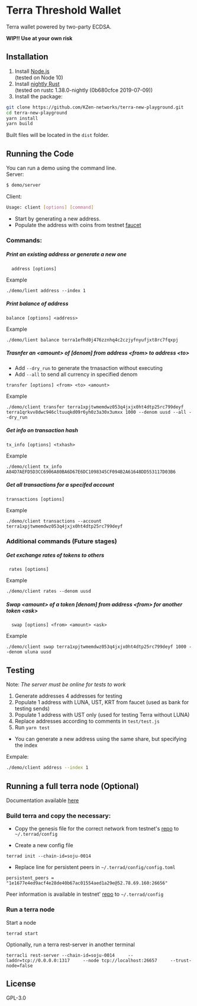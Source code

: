 # Terra Threshold Wallet

Terra wallet powered by two-party ECDSA.

**WIP!! Use at your own risk**

## Installation

1. Install [Node.js](https://nodejs.org/en/download/)<br>
   (tested on Node 10)
2. Install [nightly Rust](https://github.com/rust-lang/rustup.rs#installation)<br>
   (tested on rustc 1.38.0-nightly (0b680cfce 2019-07-09))
3. Install the package:

```sh
git clone https://github.com/KZen-networks/terra-new-playground.git
cd terra-new-playground
yarn install
yarn build
```

Built files will be located in the `dist` folder.

## Running the Code

You can run a demo using the command line.  
Server:

```sh
$ demo/server
```

Client:

```sh
Usage: client [options] [command]
```

- Start by generating a new address.
- Populate the address with coins from testnet [faucet](https://faucet.terra.money)

### Commands:

##### Print an existing address or generate a new one

```
  address [options]
```

Example

```
./demo/lient address --index 1
```

##### Print balance of address

```
balance [options] <address>
```

Example

```
./demo/lient balance terra1efhd0j476zznhq4c2czjyfnyufjxt8rc7fqxpj
```

##### Trasnfer an \<amount\> of [denom] from address \<from\> to address \<to\>

- Add `--dry_run` to generate the trnasaction without executing
- Add `--all` to send all currency in specified denom

```
transfer [options] <from> <to> <amount>
```

Example

```
./demo/client transfer terra1xpjtwmemdwz053q4jxjx0ht4dtp25rc799deyf terra1qrkvv8dwc946cltuuqkd09r6yh0z3a30x3umxx 1000 --denom uusd --all --dry_run
```

##### Get info on transaction hash

```
tx_info [options] <txhash>
```

Example

```
./demo/client tx_info A84D7AEFD5D3CC6906A80BA6D67E6DC1098345CF094B2A61648DD553117D03B6
```

##### Get all transactions for a specifed account

```
transactions [options]
```

Example

```
./demo/client transactions --account terra1xpjtwmemdwz053q4jxjx0ht4dtp25rc799deyf
```

### Additional commands (Future stages)

##### Get exchange rates of tokens to others

```
 rates [options]
```

Example

```
./demo/client rates --denom uusd
```

##### Swap \<amount\> of a token [denom] from address \<from\> for another token \<ask\>

```
  swap [options] <from> <amount> <ask>
```

Example

```
./demo/client swap terra1xpjtwmemdwz053q4jxjx0ht4dtp25rc799deyf 1000 --denom uluna uusd
```

## Testing

Note: _The server must be online for tests to work_

1. Generate addresses 4 addresses for testing
2. Populate 1 address with LUNA, UST, KRT from faucet (used as bank for testing sends)
3. Populate 1 address with UST only (used for testing Terra without LUNA)
4. Replace addresses according to comments in `test/test.js`
5. Run `yarn test`

- You can generate a new address using the same share, but specifying the index

Exmpale:

```sh
./demo/client address --index 1
```

## Running a full terra node (Optional)

Documentation available [here](https://docs.terra.money/node/installation.html)

### Build terra and copy the necessary:

- Copy the genesis file for the correct network from testnet's [repo](https://github.com/terra-project/testnet) to `~/.terrad/config`

- Create a new config file

```
terrad init --chain-id=soju-0014
```

- Replace line for persistent peers in `~/.terrad/config/config.toml`

```
persistent_peers = "1e1677e4ed9acf4e28de40b67ac01554aed1a29e@52.78.69.160:26656"
```

Peer information is available in testnet' [repo](https://github.com/terra-project/testnet) to `~/.terrad/config`

### Run a terra node

Start a node

```
terrad start
```

Optionally, run a terra rest-server in another terminal

```
terracli rest-server --chain-id=soju-0014     --laddr=tcp://0.0.0.0:1317     --node tcp://localhost:26657     --trust-node=false
```

## License

GPL-3.0
